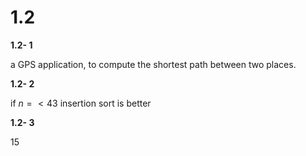 # 1.2 

**1.2- 1**

a GPS application, to compute the shortest path between two places.

**1.2- 2**

if $n =< 43$ insertion sort is better 

**1.2- 3**

15